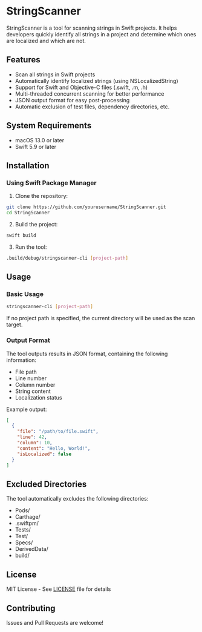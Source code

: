 # StringScanner

StringScanner is a tool for scanning strings in Swift projects. It helps developers quickly identify all strings in a project and determine which ones are localized and which are not.

## Features

- Scan all strings in Swift projects
- Automatically identify localized strings (using NSLocalizedString)
- Support for Swift and Objective-C files (.swift, .m, .h)
- Multi-threaded concurrent scanning for better performance
- JSON output format for easy post-processing
- Automatic exclusion of test files, dependency directories, etc.

## System Requirements

- macOS 13.0 or later
- Swift 5.9 or later

## Installation

### Using Swift Package Manager

1. Clone the repository:
```bash
git clone https://github.com/yourusername/StringScanner.git
cd StringScanner
```

2. Build the project:
```bash
swift build
```

3. Run the tool:
```bash
.build/debug/stringscanner-cli [project-path]
```

## Usage

### Basic Usage

```bash
stringscanner-cli [project-path]
```

If no project path is specified, the current directory will be used as the scan target.

### Output Format

The tool outputs results in JSON format, containing the following information:
- File path
- Line number
- Column number
- String content
- Localization status

Example output:
```json
[
  {
    "file": "/path/to/file.swift",
    "line": 42,
    "column": 10,
    "content": "Hello, World!",
    "isLocalized": false
  }
]
```

## Excluded Directories

The tool automatically excludes the following directories:
- Pods/
- Carthage/
- .swiftpm/
- Tests/
- Test/
- Specs/
- DerivedData/
- build/

## License

MIT License - See [LICENSE](LICENSE) file for details

## Contributing

Issues and Pull Requests are welcome! 